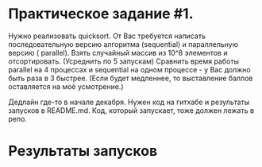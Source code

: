 # Практическое задание #1.

Нужно реализовать quicksort. От Вас требуется написать последовательную версию алгоритма  (sequential) и параллельную версию (
parallel). Взять случайный массив из 10^8 элементов и отсортировать. (Усреднить по 5 запускам) Сравнить время работы parallel на 4
процессах и sequential на одном процессе - у Вас должно быть раза в 3 быстрее.  (Если будет медленнее, то выставление баллов
оставляется на моё усмотрение.)

Дедлайн где-то в начале декабря. Нужен код на гитхабе и результаты запусков в README.md. Код, который запускает, тоже
должен лежать в репо.

# Результаты запусков

